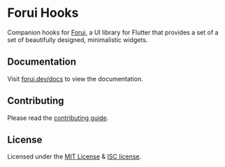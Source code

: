 # Forui Hooks

Companion hooks for [Forui](../forui), a UI library for Flutter that provides a set of a set of beautifully designed,
minimalistic widgets.

## Documentation

Visit [forui.dev/docs](https://forui.dev/docs) to view the documentation.

## Contributing

Please read the [contributing guide](../CONTRIBUTING.md).

## License

Licensed under the [MIT License](/LICENSE) & [ISC license](/LICENSE).